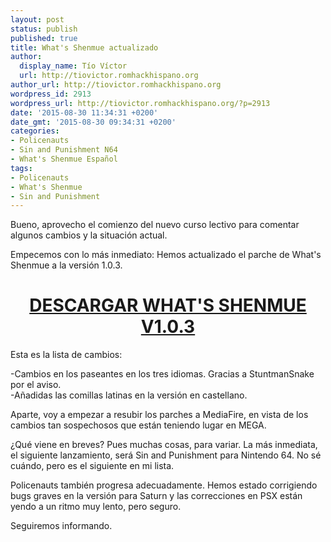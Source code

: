 ```yaml
---
layout: post
status: publish
published: true
title: What's Shenmue actualizado
author:
  display_name: Tío Víctor
  url: http://tiovictor.romhackhispano.org
author_url: http://tiovictor.romhackhispano.org
wordpress_id: 2913
wordpress_url: http://tiovictor.romhackhispano.org/?p=2913
date: '2015-08-30 11:34:31 +0200'
date_gmt: '2015-08-30 09:34:31 +0200'
categories:
- Policenauts
- Sin and Punishment N64
- What's Shenmue Español
tags:
- Policenauts
- What's Shenmue
- Sin and Punishment
---
```

Bueno, aprovecho el comienzo del nuevo curso lectivo para comentar algunos cambios y la 
situación actual.

Empecemos con lo más inmediato: Hemos actualizado el parche de What's Shenmue a la versión 
1.0.3.

<h1 style="text-align: center;"><strong><a href="http://www.mediafire.com/download/2pi5t865aft8g50/WhatsShenmue103.7z" target="_blank">DESCARGAR 
WHAT'S SHENMUE V1.0.3</a></strong></h1>  
Esta es la lista de cambios:

-Cambios en los paseantes en los tres idiomas. Gracias a StuntmanSnake por el aviso.  
-Añadidas las comillas latinas en la versión en castellano.

Aparte, voy a empezar a resubir los parches a MediaFire, en vista de los cambios tan sospechosos 
que están teniendo lugar en MEGA.

¿Qué viene en breves? Pues muchas cosas, para variar. La más inmediata, el siguiente lanzamiento, 
será Sin and Punishment para Nintendo 64. No sé cuándo, pero es el siguiente en mi lista.

Policenauts también progresa adecuadamente. Hemos estado corrigiendo bugs graves en la versión para 
Saturn y las correcciones en PSX están yendo a un ritmo muy lento, pero seguro.

Seguiremos informando.

